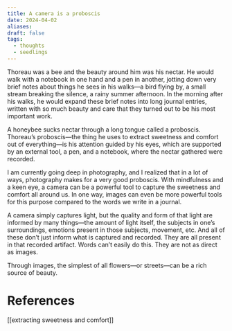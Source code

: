 ```yaml
---
title: A camera is a proboscis
date: 2024-04-02
aliases: 
draft: false
tags:
  - thoughts
  - seedlings
---
```

Thoreau was a bee and the beauty around him was his nectar. He would walk with a notebook in one hand and a pen in another, jotting down very brief notes about things he sees in his walks—a bird flying by, a small stream breaking the silence, a rainy summer afternoon. In the morning after his walks, he would expand these brief notes into long journal entries, written with so much beauty and care that they turned out to be his most important work.

A honeybee sucks nectar through a long tongue called a proboscis. Thoreau’s proboscis—the thing he uses to extract sweetness and comfort out of everything—is his attention guided by his eyes, which are supported by an external tool, a pen, and a notebook, where the nectar gathered were recorded.

I am currently going deep in photography, and I realized that in a lot of ways, photography makes for a very good proboscis. With mindfulness and a keen eye, a camera can be a powerful tool to capture the sweetness and comfort all around us. In one way, images can even be more powerful tools for this purpose compared to the words we write in a journal.

A camera simply captures light, but the quality and form of that light are informed by many things—the amount of light itself, the subjects in one’s surroundings, emotions present in those subjects, movement, etc. And all of these don’t just inform what is captured and recorded. They are all present in that recorded artifact. Words can’t easily do this. They are not as direct as images.

Through images, the simplest of all flowers—or streets—can be a rich source of beauty.

# References

[[extracting sweetness and comfort]]